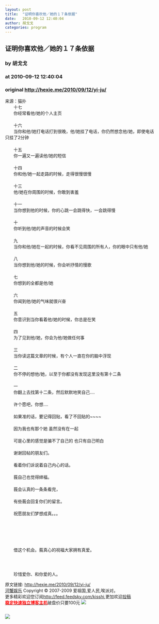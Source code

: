 ```yaml
---
layout: post
title:  "证明你喜欢他／她的１７条依据"
date:   2010-09-12 12:40:04
author: 胡戈戈
categories: program
---
```


## 证明你喜欢他／她的１７条依据
### by 胡戈戈
### at 2010-09-12 12:40:04
### original <http://hexie.me/2010/09/12/yi-ju/>

<p>来源：猫扑<br> 　　十七<br> 　　你经常看他/她的个人主页<br> 　　<br> 　　十六<br> 　　当你和他/她打电话打到很晚，他/她挂了电话，你仍然想念他/她，即使电话只挂了2分钟<br> 　　<br> 　　十五<br> 　　你一遍又一遍读他/她的短信<br> 　　<br> 　　十四<br> 　　你和他/她一起走路的时候，走得很慢很慢<br> 　　<span></span><br> 　　十三<br> 　　他/她在你周围的时候，你敢到害羞<br> 　　<br> 　　十一<br> 　　当你想到他的时候，你的心跳一会跳得快，一会跳得慢<br> 　　<br> 　　十<br> 　　你听到他/她的声音的时候会笑<br> 　　<br> 　　九<br> 　　当你和他/她在一起的时候，你看不见周围的所有人，你的眼中只有他/她<br> 　　<br> 　　八<br> 　　当你想到他/她的时候，你会听抒情的慢歌<br> 　　<br> 　　七<br> 　　你想到的全都是他/她<br> 　　<br> 　　六<br> 　　你闻到他/她的气味就很兴奋<br> 　　<br> 　　五<br> 　　你意识到当你看着他/她的时候，你总是在笑<br> 　　<br> 　　四<br> 　　为了见到他/她，你会为他/她做任何事<br> 　　<br> 　　三<br> 　　当你读这篇文章的时候，有个人一直在你的脑中浮现<br> 　　<br> 　　二<br> 　　你不停的想他/她，以至于你都没有发现这里没有第十二条<br> 　　<br> 　　一<br> 　　你翻上去找第十二条，然后默默地笑自己….<br> 　　<br> 　　许个愿吧，你想….<br> 　　<br> 　　如果准的话，要记得回贴，看了不回贴的~~~~<br> 　　<br> 　　因为我也有那个她 虽然没有在一起<br> 　　<br> 　　可是心里的感觉是骗不了自己的 也只有自己明白<br> 　　<br> 　　谢谢回帖的朋友们。<br> 　　<br> 　　看着你们诉说着自己内心的话。<br> 　　<br> 　　莪自己也觉得緈福。<br> 　　<br> 　　莪会认真的一条条看完，<br> 　　<br> 　　有些莪会回复你们的留言。<br> 　　<br> 　　祝愿朋友们梦想成真。。。<br> 　　<br> 　　<br> 　　<br> 　　<br> 　　<br> 　　借这个机会。莪真心的祝福大家拥有真爱。<br> 　　<br> 　　<br> 　　<br> 　　珍惜爱你、和你爱的人。</p><p>原文链接: <a href="http://hexie.me/2010/09/12/yi-ju/">http://hexie.me/2010/09/12/yi-ju/</a> <br> <a href="http://hexie.me/">河蟹娱乐</a> Copyright ©   2007-2009 爱祖国,爱人民,唉派对。<br> 更多精彩欢迎您订阅<a href="http://feed.feedsky.com/kisshi">http://feed.feedsky.com/kisshi</a>,更加欢迎<a href="http://hexie.me/delivery/">投稿</a><br> <a href="http://www.gegehost.com/"><strong><font color="red">稳定快速独立博客主机</font></strong></a>破盘价只要100元 <img src="http://img.tongji.linezing.com/922164/tongji.gif"></p><img src="http://www1.feedsky.com/t1/412034889/kisshi/feedsky/s.gif?r=http://hexie.me/2010/09/12/yi-ju/" border="0" height="0" width="0"><p><a href="http://www1.feedsky.com/r/l/feedsky/kisshi/412034889/art01.html"><img border="0" ismap src="http://www1.feedsky.com/r/i/feedsky/kisshi/412034889/art01.gif"></a></p>